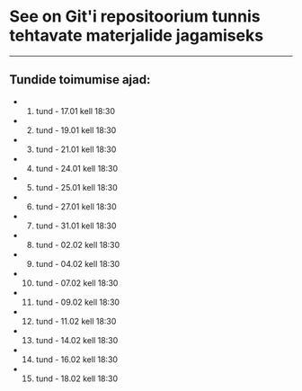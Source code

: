 # See on Git'i repositoorium tunnis tehtavate materjalide jagamiseks

----

## Tundide toimumise ajad:
* 1. tund - 17.01 kell 18:30
* 2. tund - 19.01 kell 18:30
* 3. tund - 21.01 kell 18:30
* 4. tund - 24.01 kell 18:30
* 5. tund - 25.01 kell 18:30
* 6. tund - 27.01 kell 18:30
* 7. tund - 31.01 kell 18:30
* 8. tund - 02.02 kell 18:30
* 9. tund - 04.02 kell 18:30
* 10. tund - 07.02 kell 18:30
* 11. tund - 09.02 kell 18:30
* 12. tund - 11.02 kell 18:30
* 13. tund - 14.02 kell 18:30
* 14. tund - 16.02 kell 18:30
* 15. tund - 18.02 kell 18:30